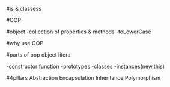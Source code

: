 #js & classess

#OOP

#object
-collection of properties & methods
-toLowerCase

#why use OOP

#parts of oop
object literal

-constructor function
-prototypes
-classes
-instances(new,this)

#4pillars
Abstraction
Encapsulation
Inheritance
Polymorphism

